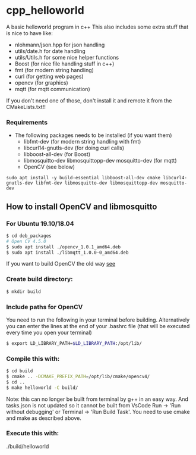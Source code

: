 # cpp_helloworld
A basic helloworld program in c++
This also includes some extra stuff that is nice to have like:
- nlohmann/json.hpp for json handling
- utils/date.h for date handling
- utils/Utils.h for some nice helper functions
- Boost (for nice file handling stuff in c++)
- fmt (for modern string handling)
- curl (for getting web pages)
- opencv (for graphics)
- mqtt (for mqtt communication)  

If you don't need one of those, don't install it and remote it from the CMakeLists.txt!!

### Requirements
- The following packages needs to be installed (if you want them)
  - libfmt-dev (for modern string handling with fmt)
  - libcurl14-gnutls-dev (for doing curl calls)
  - libboost-all-dev (for Boost)
  - libmosquitto-dev libmosquittopp-dev mosquitto-dev (for mqtt)
  - OpenCV (see below)

```sudo apt install -y build-essential libboost-all-dev cmake libcurl4-gnutls-dev libfmt-dev libmosquitto-dev libmosquittopp-dev mosquitto-dev```

## How to install OpenCV and libmosquitto
### For Ubuntu 19.10/18.04

``` bash
$ cd deb_packages
# Open CV 4.5.0
$ sudo apt install ./opencv_1.0.1_amd64.deb
$ sudo apt install ./libmqtt_1.0.0-0_amd64.deb
```

If you want to build OpenCV the old way [see](/docs/opencv.md)

### Create build directory:
``` bash
$ mkdir build
```

### Include paths for OpenCV
You need to run the following in your terminal before building. Alternatively you can enter
the lines at the end of your .bashrc file (that will be executed every time you open your terminal)  
``` bash
$ export LD_LIBRARY_PATH=$LD_LIBRARY_PATH:/opt/lib/
```

### Compile this with:
``` bash
$ cd build
$ cmake .. -DCMAKE_PREFIX_PATH=/opt/lib/cmake/opencv4/
$ cd ..
$ make helloworld -C build/
```
Note: this can no longer be built from terminal by g++ in an easy way. And tasks.json is not updated so it cannot be built from VsCode Run -> 'Run without debugging' or Terminal -> 'Run Build Task'. You need to use cmake and make as described above.

### Execute this with:
./build/helloworld

